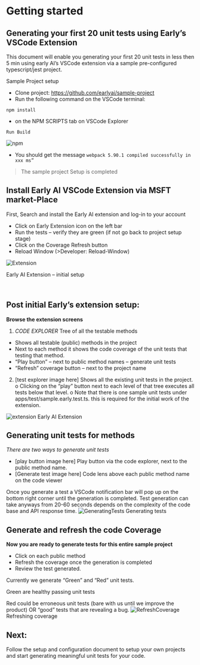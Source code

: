 # Getting started

## Generating your first 20 unit tests using Early’s VSCode Extension

This document will enable you generating your first 20 unit tests in less then 5 min using early AI’s VSCode extension via a sample pre-configured typescript/jest project.

Sample Project setup
* Clone project: https://github.com/earlyai/sample-project 
* Run the following command on the VSCode terminal:
```
npm install
```

*	on the NPM SCRIPTS tab on VSCode Explorer
```
Run Build
```

![npm](https://uploads-ssl.webflow.com/6583e7ad2ff3f8a81492938e/663be67189425152535939b4_npmscript.png)
* You should get the message 
```webpack 5.90.1 compiled successfully in xxx ms”```

>The sample project Setup is completed

## Install Early AI VSCode Extension via MSFT market-Place

First, Search and install the Early AI extension and log-in to your account

* Click on Early Extension icon on the left bar
* Run the tests – verify they are green (if not go back to project setup stage)
* Click on the Coverage Refresh button
* Reload Window (>Developer: Reload-Window)

![Extension](https://uploads-ssl.webflow.com/6583e7ad2ff3f8a81492938e/663be671b200d5941d97168b_initialSetup.png)

Early AI Extension – initial setup

 
## Post initial Early’s extension setup:
**Browse the extension screens** 
1.	  *CODE EXPLORER* Tree of all the testable methods
* Shows all testable (public) methods in the project 
* Next to each method it shows the code coverage of the unit tests that testing that method.
* “Play button” – next to public method names – generate unit tests 
* “Refresh” coverage button – next to the project name


2.	 [test explorer image here] Shows all the existing unit tests in the project. 
o	Clicking on the “play” button next to each level of that tree executes all tests below that level.
o	Note that there is one sample unit tests under apps/test/sample.early.test.ts. this is required for the initial work of the extension. 

![extension](https://uploads-ssl.webflow.com/6583e7ad2ff3f8a81492938e/663be672d69d5cabd86f1081_Extension.png)
Early AI Extension

## Generating unit tests for methods
*There are two ways to generate unit tests*
* [play button image here] Play button via the code explorer, next to the public method name.
* [Generate test image here]  Code lens above each public method name on the code viewer

Once you generate a test a VSCode notification bar will pop up on the bottom right corner until the generation is completed. Test generation can take anyways from 20-60 seconds depends on the complexity of the code base and API response time.
![GeneratingTests](https://uploads-ssl.webflow.com/6583e7ad2ff3f8a81492938e/663be671f91da71e57b6c8aa_GenerateTests.png)
Generating tests
 
 ## Generate and refresh the code Coverage 
**Now you are ready to generate tests for this entire sample project**

* Click on each public method
* Refresh the coverage once the generation is completed
* Review the test generated.

Currently we generate “Green” and “Red” unit tests.

Green are healthy passing unit tests

Red could be erroneous unit tests (bare with us until we improve the product) OR “good” tests that are revealing a bug.
![RefreshCoverage](https://uploads-ssl.webflow.com/6583e7ad2ff3f8a81492938e/663be6711082e0f1590fd508_RefreshCoverage.png)
Refreshing coverage

## Next:
Follow the setup and configuration document to setup your own projects and start generating meaningful unit tests for your code.
